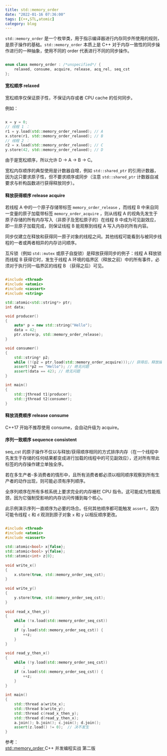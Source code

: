 ```yaml
---
title: std::memory_order
date: "2022-01-16 07:36:00"
tags: [C++,STL,atomic]
category: blog
---
```

`std::memory_order` 是一个枚举类，用于指示编译器进行内存同步所使用的规则，是原子操作的基础。`std::memory_order` 本质上是 C++ 对于内存一致性的同步操作进行的一种抽象，使用不同的 order 代表进行不同的同步操作。

<!-- more -->

```cpp

enum class memory_order : /*unspecified*/ {
    relaxed, consume, acquire, release, acq_rel, seq_cst
};

```

#### 宽松顺序 relaxed

宽松顺序仅保证原子性，不保证内存或者 CPU cache 的任何同步。

例如：

```cpp

x = y = 0;
// 线程 1 ：
r1 = y.load(std::memory_order_relaxed); // A
x.store(r1, std::memory_order_relaxed); // B
// 线程 2 ：
r2 = x.load(std::memory_order_relaxed); // C 
y.store(42, std::memory_order_relaxed); // D

```

由于是宽松顺序，所以允许 D -\> A -\> B -\> C。

宽松内存顺序的典型使用是计数器自增，例如 `std::shared_ptr` 的引用计数器，因为这只要求原子性，但不要求顺序或同步（注意 `std::shared_ptr` 计数器自减要求与析构函数进行获得释放同步）。

#### 释放获得顺序 release acquire

若线程 A 中的一个原子存储带标签 `memory_order_release` ，而线程 B 中来自同一变量的原子加载带标签 `memory_order_acquire` ，则从线程 A 的视角先发生于原子存储的所有内存写入（非原子及宽松原子的）在线程 B 中成为可见副效应，即一旦原子加载完成，则保证线程 B 能观察到线程 A 写入内存的所有内容。

同步仅建立在释放和获得同一原子对象的线程之间。其他线程可能看到与被同步线程的一者或两者相异的内存访问顺序。

互斥锁（例如 `std::mutex` 或原子自旋锁）是释放获得同步的例子：线程 A 释放锁而线程 B 获得它时，发生于线程 A 环境的临界区（释放之前）中的所有事件，必须对于执行同一临界区的线程 B （获得之后）可见。

```cpp

#include <thread>
#include <atomic>
#include <cassert>
#include <string>

std::atomic<std::string*> ptr;
int data;

void producer()
{
    auto* p = new std::string("Hello");
    data = 42;
    ptr.store(p, std::memory_order_release);
}

void consumer()
{
    std::string* p2;
    while (!(p2 = ptr.load(std::memory_order_acquire)));// 获得后，释放操作前的操作一定可见
    assert(*p2 == "Hello"); // 绝无问题
    assert(data == 42); // 绝无问题
}

int main()
{
    std::jthread t1(producer);
    std::jthread t2(consumer);  
}

```

#### 释放消费顺序 release consume

C++17 开始不推荐使用 consume，会自动升级为 acquire。

#### 序列一致顺序 sequence consistent

seq\_cst 的原子操作不仅以与释放/获得顺序相同的方式排序内存（在一个线程中先发生于存储的任何结果都变成进行加载的线程中的可见副效应），还对所有带此标签的内存操作建立单独全序。

若在多生产者-多消费者的情形中，且所有消费者都必须以相同顺序观察到所有生产者的动作出现，则可能必须有序列顺序。

全序列顺序在所有多核系统上要求完全的内存栅栏 CPU 指令。这可能成为性能瓶颈，因为它强制受影响的内存访问传播到每个核心。

此示例演示序列一直顺序为必要的场合。任何其他顺序都可能触发 `assert`，因为可能令线程 `c` 和 `d` 观测到原子对象 `x` 和 `y` 以相反顺序更改。

```cpp

#include <thread>
#include <atomic>
#include <cassert>
 
std::atomic<bool> x{false};
std::atomic<bool> y{false};
std::atomic<int> z{0};
 
void write_x()
{
    x.store(true, std::memory_order_seq_cst);
}
 
void write_y()
{
    y.store(true, std::memory_order_seq_cst);
}
 
void read_x_then_y()
{
    while (!x.load(std::memory_order_seq_cst))
        ;
    if (y.load(std::memory_order_seq_cst)) {
        ++z;
    }
}
 
void read_y_then_x()
{
    while (!y.load(std::memory_order_seq_cst))
        ;
    if (x.load(std::memory_order_seq_cst)) {
        ++z;
    }
}
 
int main()
{
    std::thread a(write_x);
    std::thread b(write_y);
    std::thread c(read_x_then_y);
    std::thread d(read_y_then_x);
    a.join(); b.join(); c.join(); d.join();
    assert(z.load() != 0);  // 决不发生
}

```

<div class="ref-label">参考：</div>
<div class="ref-list">
<a href="https://en.cppreference.com/w/cpp/atomic/memory_order">
std::memory_order
</a>
<span>
C++ 并发编程实战 第二版
</span>
</div>
